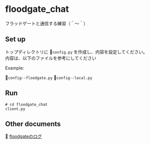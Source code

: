 # floodgate_chat

フラッドゲートと通信する練習（＾～＾）

## Set up

トップディレクトリに 📄`config.py` を作成し、内容を設定してください。  
内容は、以下のファイルを参考にしてください  

Example:  

📄`config--floodgate.py`
📄`config--local.py`

## Run

```shell
# cd floodgate_chat
client.py
```

## Other documents

📖 [floodgateのログ](http://wdoor.c.u-tokyo.ac.jp/shogi/x/shogi-server.log)  
